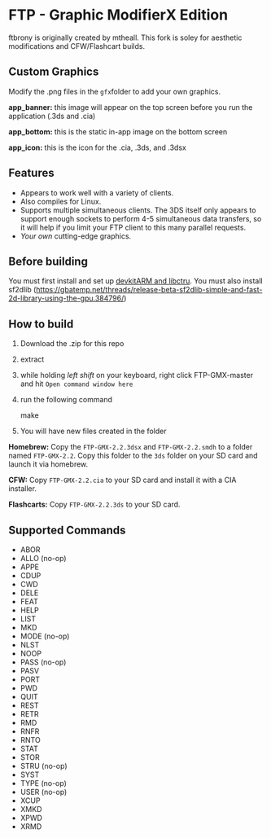 FTP - Graphic ModifierX Edition
=======

ftbrony is originally created by mtheall. This fork is soley for aesthetic modifications and CFW/Flashcart builds.

Custom Graphics
---------------
Modify the .png files in the `gfx`folder to add your own graphics.

**app_banner:** 
this image will appear on the top screen before you run the application (.3ds and .cia)

**app_bottom:** 
this is the static in-app image on the bottom screen

**app_icon:** 
this is the icon for the .cia, .3ds, and .3dsx

Features
--------
- Appears to work well with a variety of clients.
- Also compiles for Linux.
- Supports multiple simultaneous clients. The 3DS itself only appears to support enough sockets to perform 4-5 simultaneous data transfers, so it will help if you limit your FTP client to this many parallel requests.
- *Your own* cutting-edge graphics.

Before building
---------------

You must first install and set up [devkitARM and libctru](http://3dbrew.org/wiki/Setting_up_Development_Environment).
You must also install sf2dlib (https://gbatemp.net/threads/release-beta-sf2dlib-simple-and-fast-2d-library-using-the-gpu.384796/)

How to build
------------
1) Download the .zip for this repo

2) extract

3) while holding *left shift* on your keyboard, right click FTP-GMX-master and hit `Open command window here`

4) run the following command

    make
    
5) You will have new files created in the folder

**Homebrew:**
Copy the `FTP-GMX-2.2.3dsx` and `FTP-GMX-2.2.smdh` to a folder named `FTP-GMX-2.2`. Copy this folder to the `3ds` folder on your SD card and launch it via homebrew.

**CFW:**
Copy `FTP-GMX-2.2.cia` to your SD card and install it with a CIA installer.

**Flashcarts:**
Copy `FTP-GMX-2.2.3ds` to your SD card.


Supported Commands
------------------

- ABOR
- ALLO (no-op)
- APPE
- CDUP
- CWD
- DELE
- FEAT
- HELP
- LIST
- MKD
- MODE (no-op)
- NLST
- NOOP
- PASS (no-op)
- PASV
- PORT
- PWD
- QUIT
- REST
- RETR
- RMD
- RNFR
- RNTO
- STAT
- STOR
- STRU (no-op)
- SYST
- TYPE (no-op)
- USER (no-op)
- XCUP
- XMKD
- XPWD
- XRMD
